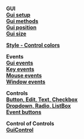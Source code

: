 __GUI__  __[Gui setup](/Lib/Gui/Test/gui-setup/readme.md)__  __[Gui methods](/Lib/Gui/Test/gui-methods/readme.md)__  __[Gui position](/Lib/Gui/Test/gui-position/readme.md)__  __[Gui size](/Lib/Gui/Test/gui-size/readme.md)__  __[Style - Control colors](Lib/Style/readme.md)__  __Events__  __[Gui events](Lib/Events/GuiEvents/readme.md)__  __[Key events](Lib/Events/KeyEvents/readme.md)__  __[Mouse events](Lib/Events/MouseEvents/readme.md)__  __[Window events](Lib/Events/WindowEvents/readme.md)__  __Controls__  __[Button, Edit, Text, Checkbox](Lib/Controls/Control/Test/controls-main/readme.md#basic-controls)__  __[Dropdown, Radio, ListBox](Lib/Controls/Control/Test/controls-main/readme.md#items-controls)__  __[Event buttons](Lib/Controls/Control/Control/Test/Test/controls-event/readme.md)__  __Control of Controls__  __[GuiControl](Lib/controls/controls-guicontrol)__    